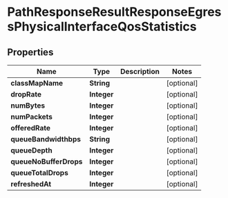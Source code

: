 
# PathResponseResultResponseEgressPhysicalInterfaceQosStatistics

## Properties
Name | Type | Description | Notes
------------ | ------------- | ------------- | -------------
**classMapName** | **String** |  |  [optional]
**dropRate** | **Integer** |  |  [optional]
**numBytes** | **Integer** |  |  [optional]
**numPackets** | **Integer** |  |  [optional]
**offeredRate** | **Integer** |  |  [optional]
**queueBandwidthbps** | **String** |  |  [optional]
**queueDepth** | **Integer** |  |  [optional]
**queueNoBufferDrops** | **Integer** |  |  [optional]
**queueTotalDrops** | **Integer** |  |  [optional]
**refreshedAt** | **Integer** |  |  [optional]



